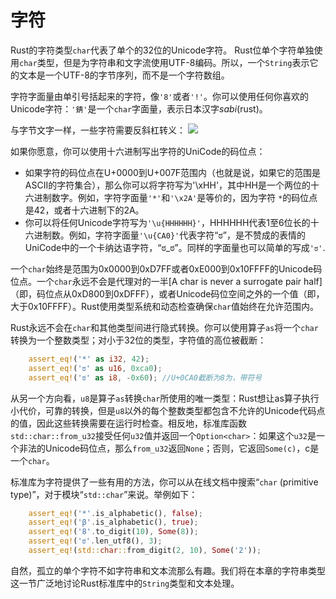 # 字符
Rust的字符类型`char`代表了单个的32位的Unicode字符。
Rust位单个字符单独使用`char`类型，但是为字符串和文字流使用UTF-8编码。所以，一个`String`表示它的文本是一个UTF-8的字节序列，而不是一个字符数组。

字符字面量由单引号括起来的字符，像`'8'`或者`'!'`。你可以使用任何你喜欢的Unicode字符：`'錆'`是一个`char`字面量，表示日本汉字*sabi*(rust)。

与字节文字一样，一些字符需要反斜杠转义：
![](../img/img-book/ch3-11.png)

如果你愿意，你可以使用十六进制写出字符的UniCode的码位点：
* 如果字符的码位点在U+0000到U+007F范围内（也就是说，如果它的范围是ASCII的字符集合），那么你可以将字符写为'\xHH'，其中HH是一个两位的十六进制数字。例如，字符字面量`'*'`和`'\x2A'`是等价的，因为字符 `*`的码位点是42，或者十六进制下的2A。
* 你可以将任何Unicode字符写为`'\u{HHHHHH}'`，HHHHHH代表1至6位长的十六进制数。例如，字符字面量`'\u{CA0}'`代表字符“ಠ”，是不赞成的表情的UniCode中的一个卡纳达语字符，“ಠ_ಠ”。同样的字面量也可以简单的写成`'ಠ'`.

一个`char`始终是范围为0x0000到0xD7FF或者0xE000到0x10FFFF的Unicode码位点。一个`char`永远不会是代理对的一半[A char is never a surrogate pair half]（即，码位点从0xD800到0xDFFF），或者Unicode码位空间之外的一个值（即，大于0x10FFFF）。Rust使用类型系统和动态检查确保`char`值始终在允许范围内。

Rust永远不会在`char`和其他类型间进行隐式转换。你可以使用算子`as`将一个`char`转换为一个整数类型；对小于32位的类型，字符值的高位被截断：
```rust
    assert_eq!('*' as i32, 42);
    assert_eq!('ಠ' as u16, 0xca0);
    assert_eq!('ಠ' as i8, -0x60); //U+0CA0截断为8为，带符号

```
从另一个方向看，`u8`是算子`as`转换`char`所使用的唯一类型：Rust想让as算子执行小代价，可靠的转换，但是`u8`以外的每个整数类型都包含不允许的Unicode代码点的值，因此这些转换需要在运行时检查。相反地，标准库函数`std::char::from_u32`接受任何`u32`值并返回一个`Option<char>`：如果这个`u32`是一个非法的Unicode码位点，那么`from_u32`返回`None`；否则，它返回`Some(c)`，c是一个`char`。

标准库为字符提供了一些有用的方法，你可以从在线文档中搜索“`char` (primitive type)”，对于模块“`std::char`”来说。举例如下：
```rust
    assert_eq!('*'.is_alphabetic(), false);
    assert_eq!('β'.is_alphabetic(), true);
    assert_eq!('8'.to_digit(10), Some(8));
    assert_eq!('ಠ'.len_utf8(), 3);
    assert_eq!(std::char::from_digit(2, 10), Some('2'));
```
自然，孤立的单个字符不如字符串和文本流那么有趣。我们将在本章的字符串类型这一节广泛地讨论Rust标准库中的`String`类型和文本处理。
